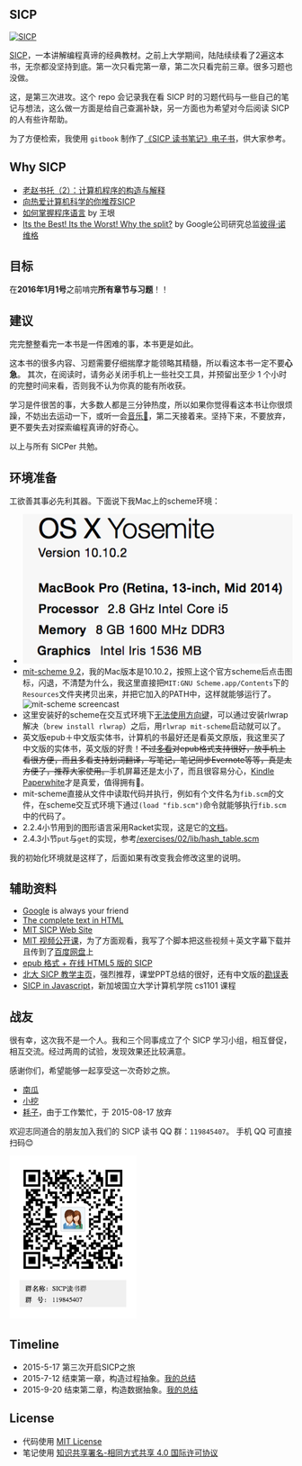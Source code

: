## SICP

[![SICP](http://img4.douban.com/lpic/s1113106.jpg)](http://sicp.liujiacai.net/)

[SICP](http://book.douban.com/subject/1451622/)，一本讲解编程真谛的经典教材。之前上大学期间，陆陆续续看了2遍这本书，无奈都没坚持到底。第一次只看完第一章，第二次只看完前三章。很多习题也没做。

这，是第三次进攻。这个 repo 会记录我在看 SICP 时的习题代码与一些自己的笔记与想法，这么做一方面是给自己查漏补缺，另一方面也为希望对今后阅读 SICP 的人有些许帮助。

为了方便检索，我使用 `gitbook` 制作了[《SICP 读书笔记》电子书](http://sicp.liujiacai.net/)，供大家参考。

## Why SICP 

- [老赵书托（2）：计算机程序的构造与解释](http://blog.zhaojie.me/2009/07/recommended-reading-2-sicp.html)  
- [向热爱计算机科学的你推荐SICP](http://www.nowamagic.net/librarys/veda/detail/1905)
- [如何掌握程序语言](http://yinwang0.lofter.com/post/183ec2_47bea8) by 王垠
- [Its the Best! Its the Worst! Why the split?](http://www.amazon.com/review/R403HR4VL71K8/ref=cm_cr_dp_title?ie=UTF8&ASIN=0262011530&channel=detail-glance&nodeID=283155&store=books) by Google公司研究总监[彼得·诺维格](https://en.wikipedia.org/wiki/Peter_Norvig)

## 目标

在**2016年1月1号**之前啃完**所有章节与习题**！！

## 建议

完完整整看完一本书是一件困难的事，本书更是如此。

这本书的很多内容、习题需要仔细揣摩才能领略其精髓，所以看这本书一定不要**心急**。
其次，在阅读时，请务必关闭手机上一些社交工具，并预留出至少 1 个小时的完整时间来看，否则我不认为你真的能有所收获。

学习是件很苦的事，大多数人都是三分钟热度，所以如果你觉得看这本书让你很烦躁，不妨出去运动一下，或听一会[音乐🎵](http://music.163.com/#/artist?id=88149)，第二天接着来。坚持下来，不要放弃，更不要失去对探索编程真谛的好奇心。

以上与所有 SICPer 共勉。

## 环境准备

工欲善其事必先利其器。下面说下我Mac上的scheme环境：

- ![Mac 环境](mac-env.png)
- [mit-scheme 9.2](http://ftp.gnu.org/gnu/mit-scheme/stable.pkg/9.2/mit-scheme-9.2-x86-64.dmg)，我的Mac版本是10.10.2，按照上这个官方scheme后点击图标，闪退，不清楚为什么，我这里直接把`MIT:GNU Scheme.app/Contents`下的`Resources`文件夹拷贝出来，并把它加入的PATH中，这样就能够运行了。
![mit-scheme screencast](http://ww2.sinaimg.cn/mw690/5fee18eegw1es79f0y9u2j21tm0eqjus.jpg)
- 这里安装好的scheme在交互式环境下[无法使用方向键](http://stackoverflow.com/questions/27648559/mit-scheme-cant-move-left-when-enter-code)，可以通过安装rlwrap解决（`brew install rlwrap`）之后，用`rlwrap mit-scheme`启动就可以了。
- 英文版epub＋中文版实体书，计算机的书最好还是看英文原版，我这里买了中文版的实体书，英文版的好贵！<del>不过[多看](http://duokan.com/)对epub格式支持很好，放手机上看很方便，而且多看支持划词翻译，写笔记，笔记同步Evernote等等，真是太方便了，推荐大家使用。</del>手机屏幕还是太小了，而且很容易分心，[Kindle Paperwhite](http://www.amazon.cn/gp/product/B00QJDOLIO)才是真爱，值得拥有💖。
- mit-scheme直接从文件中读取代码并执行，例如有个文件名为`fib.scm`的文件，在scheme交互式环境下通过`(load "fib.scm")`命令就能够执行`fib.scm`中的代码了。
- 2.2.4小节用到的图形语言采用Racket实现，这是它的[文档](http://planet.racket-lang.org/package-source/soegaard/sicp.plt/2/1/planet-docs/sicp-manual/index.html)。
- 2.4.3小节`put`与`get`的实现，参考[/exercises/02/lib/hash_table.scm](/exercises/02/lib/hash_table.scm)

我的初始化环境就是这样了，后面如果有改变我会修改这里的说明。

## 辅助资料

- [Google](https://www.google.com/ncr) is always your friend
- [The complete text in HTML](https://mitpress.mit.edu/sicp/full-text/book/book-Z-H-4.html)
- [MIT SICP Web Site](http://mitpress.mit.edu/sicp)
- [MIT 视频公开课](http://ocw.mit.edu/courses/electrical-engineering-and-computer-science/6-001-structure-and-interpretation-of-computer-programs-spring-2005/video-lectures/)，为了方面观看，我写了个脚本把这些视频＋英文字幕下载并且传到了[百度网盘](http://pan.baidu.com/s/1jGrI5EY)上
- [epub 格式 + 在线 HTML5 版的 SICP](https://github.com/sarabander/sicp)
- [北大 SICP 教学主页](http://www.math.pku.edu.cn/teachers/qiuzy/progtech/)，强烈推荐，课堂PPT总结的很好，还有中文版的[勘误表](http://www.math.pku.edu.cn/teachers/qiuzy/books/sicp/errata.htm)
- [SICP in Javascript](https://www.comp.nus.edu.sg/~cs1101s/sicp/)，新加坡国立大学计算机学院 cs1101 课程

## 战友

很有幸，这次我不是一个人。我和三个同事成立了个 SICP 学习小组，相互督促，相互交流。经过两周的试验，发现效果还比较满意。

感谢你们，希望能够一起享受这一次奇妙之旅。

- [南瓜](https://github.com/ng-wei)
- [小挖](https://github.com/jerrychen1990)
- [耗子](https://github.com/haozi-yz)，由于工作繁忙，于 2015-08-17 放弃

欢迎志同道合的朋友加入我们的 SICP 读书 QQ 群：`119845407`。
手机 QQ 可直接扫码😊

![sicp_qq](SICP_QQ.png)

## Timeline

- 2015-5-17  第三次开启SICP之旅
- 2015-7-12  结束第一章，构造过程抽象。[我的总结](http://liujiacai.net/blog/2015/07/18/sicp-chapter1-summary/)
- 2015-9-20  结束第二章，构造数据抽象。[我的总结](http://liujiacai.net/blog/2015/09/20/sicp-chapter2-summary/)

## License

- 代码使用 [MIT License](http://liujiacai.net/license/MIT.html?year=2015)
- 笔记使用 [知识共享署名-相同方式共享 4.0 国际许可协议](http://creativecommons.org/licenses/by-sa/4.0/)